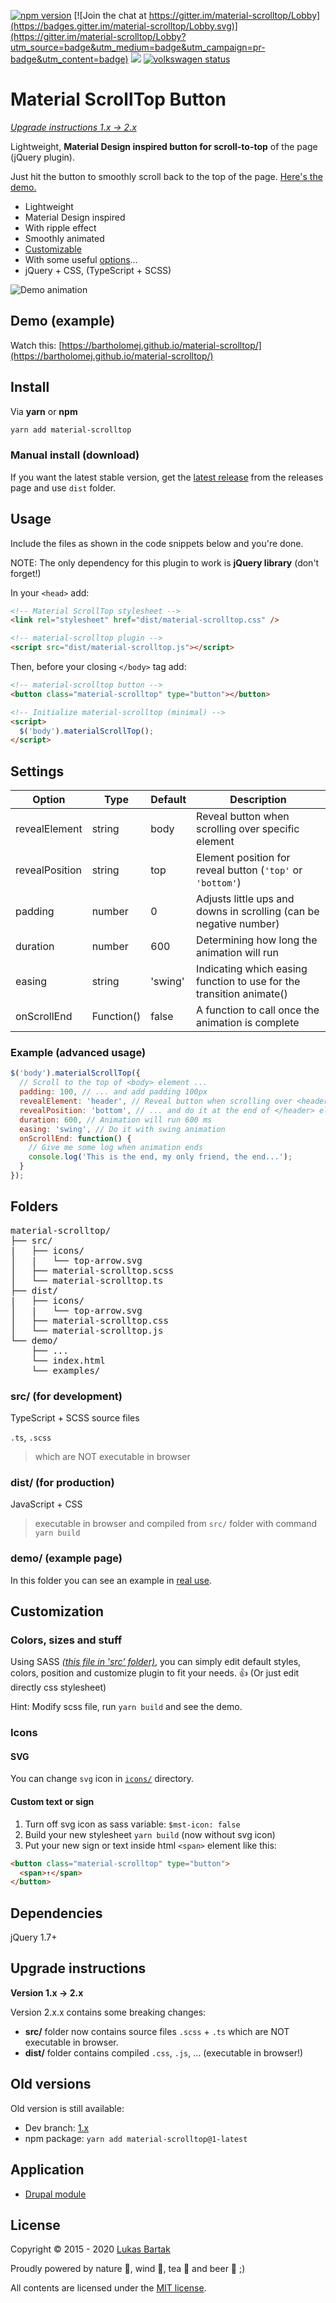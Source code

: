 [![npm version](https://badge.fury.io/js/material-scrolltop.svg)](https://badge.fury.io/js/material-scrolltop)
[![Join the chat at https://gitter.im/material-scrolltop/Lobby](https://badges.gitter.im/material-scrolltop/Lobby.svg)](https://gitter.im/material-scrolltop/Lobby?utm_source=badge&utm_medium=badge&utm_campaign=pr-badge&utm_content=badge)
![](https://github.com/bartholomej/material-scrolltop/workflows/Build%20&%20Publish/badge.svg)
[![volkswagen status](https://auchenberg.github.io/volkswagen/volkswargen_ci.svg?v=1)](https://github.com/auchenberg/volkswagen)

# Material ScrollTop Button

_[Upgrade instructions 1.x → 2.x](#upgrade-instructions)_

Lightweight, **Material Design inspired button for scroll-to-top** of the page (jQuery plugin).

Just hit the button to smoothly scroll back to the top of the page. [Here's the demo.](https://bartholomej.github.io/material-scrolltop/)

- Lightweight
- Material Design inspired
- With ripple effect
- Smoothly animated
- [Customizable](#customization)
- With some useful [options](#settings)...
- jQuery + CSS, (TypeScript + SCSS)

![Demo animation](https://github.com/bartholomej/material-scrollTop/blob/master/demo/images/material-scrolltop-animation.gif?raw=true)

## Demo (example)

Watch this: [https://bartholomej.github.io/material-scrolltop/](https://bartholomej.github.io/material-scrolltop/)

## Install

Via **yarn** or **npm**

```bash
yarn add material-scrolltop
```

### Manual install (download)

If you want the latest stable version, get the [latest release](https://github.com/bartholomej/material-scrollTop/releases/latest) from the releases page and use `dist` folder.

## Usage

Include the files as shown in the code snippets below and you're done.

NOTE: The only dependency for this plugin to work is **jQuery library** (don't forget!)

In your `<head>` add:

```html
<!-- Material ScrollTop stylesheet -->
<link rel="stylesheet" href="dist/material-scrolltop.css" />

<!-- material-scrolltop plugin -->
<script src="dist/material-scrolltop.js"></script>
```

Then, before your closing `</body>` tag add:

```html
<!-- material-scrolltop button -->
<button class="material-scrolltop" type="button"></button>

<!-- Initialize material-scrolltop (minimal) -->
<script>
  $('body').materialScrollTop();
</script>
```

## Settings

| Option         | Type       | Default | Description                                                          |
| -------------- | ---------- | ------- | -------------------------------------------------------------------- |
| revealElement  | string     | body    | Reveal button when scrolling over specific element                   |
| revealPosition | string     | top     | Element position for reveal button (`'top'` or `'bottom'`)           |
| padding        | number     | 0       | Adjusts little ups and downs in scrolling (can be negative number)   |
| duration       | number     | 600     | Determining how long the animation will run                          |
| easing         | string     | 'swing' | Indicating which easing function to use for the transition animate() |
| onScrollEnd    | Function() | false   | A function to call once the animation is complete                    |

### Example (advanced usage)

```javascript
$('body').materialScrollTop({
  // Scroll to the top of <body> element ...
  padding: 100, // ... and add padding 100px
  revealElement: 'header', // Reveal button when scrolling over <header> ...
  revealPosition: 'bottom', // ... and do it at the end of </header> element
  duration: 600, // Animation will run 600 ms
  easing: 'swing', // Do it with swing animation
  onScrollEnd: function() {
    // Give me some log when animation ends
    console.log('This is the end, my only friend, the end...');
  }
});
```

## Folders

<pre>
material-scrolltop/
├── src/
|   ├── icons/
│   |   └── top-arrow.svg
│   ├── material-scrolltop.scss
│   └── material-scrolltop.ts
├── dist/
|   ├── icons/
│   |   └── top-arrow.svg
│   ├── material-scrolltop.css
│   └── material-scrolltop.js
└── demo/
    ├── ...
    └── index.html
    └── examples/
</pre>

### src/ (for development)

TypeScript + SCSS source files

`.ts`, `.scss`

> which are NOT executable in browser

### dist/ (for production)

JavaScript + CSS

> executable in browser and compiled from `src/` folder with command `yarn build`

### demo/ (example page)

In this folder you can see an example in [real use](https://bartholomej.github.io/material-scrolltop/).

## Customization

### Colors, sizes and stuff

Using SASS [_(this file in 'src' folder)_](src/material-scrolltop.scss), you can simply edit default styles, colors, position and customize plugin to fit your needs. :thumbsup: (Or just edit directly css stylesheet)

Hint: Modify scss file, run `yarn build` and see the demo.

### Icons

#### SVG

You can change `svg` icon in [`icons/`](src/icons/) directory.

#### Custom text or sign

1.  Turn off svg icon as sass variable: `$mst-icon: false`
2.  Build your new stylesheet `yarn build` (now without svg icon)
3.  Put your new sign or text inside html `<span>` element like this:

```html
<button class="material-scrolltop" type="button">
  <span>↑</span>
</button>
```

## Dependencies

jQuery 1.7+

## Upgrade instructions

**Version 1.x → 2.x**

Version 2.x.x contains some breaking changes:

- **src/** folder now contains source files `.scss` + `.ts` which are NOT executable in browser.
- **dist/** folder contains compiled `.css`, `.js`, ... (executable in browser!)

## Old versions

Old version is still available:

- Dev branch: [1.x](https://github.com/bartholomej/material-scrolltop/tree/1.x)
- npm package: `yarn add material-scrolltop@1-latest`

## Application

- [Drupal module](https://www.drupal.org/project/material_scrolltop)

## License

Copyright &copy; 2015 - 2020 [Lukas Bartak](http://bartweb.cz)

Proudly powered by nature 🗻, wind 💨, tea 🍵 and beer 🍺 ;)

All contents are licensed under the [MIT license].

[mit license]: LICENSE
